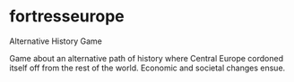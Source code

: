 # fortresseurope
Alternative History Game

Game about an alternative path of history where Central Europe cordoned itself off from the rest of the world.
Economic and societal changes ensue.

